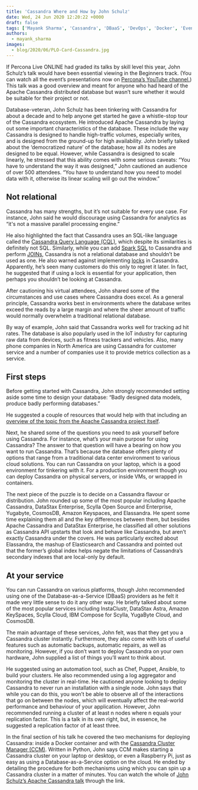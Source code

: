 ```yaml
---
title: 'Cassandra Where and How by John Schulz'
date: Wed, 24 Jun 2020 12:20:22 +0000
draft: false
tags: ['Mayank Sharma', 'Cassandra', 'DBaaS', 'DevOps', 'Docker', 'Events', 'Open Source Databases', 'Percona Live', 'Tools']
authors:
  - mayank_sharma
images:
  - blog/2020/06/PLO-Card-Cassandra.jpg
---
```


If Percona Live ONLINE had graded its talks by skill level this year, John Schulz’s talk would have been essential viewing in the Beginners track. (You can watch all the event’s presentations now on [Percona’s YouTube channel.](https://www.youtube.com/user/PerconaMySQL/videos)) This talk was a good overview and meant for anyone who had heard of the Apache Cassandra distributed database but wasn’t sure whether it would be suitable for their project or not. 

Database-veteran, John Schulz has been tinkering with Cassandra for about a decade and to help anyone get started he gave a whistle-stop tour of the Cassandra ecosystem. He introduced Apache Cassandra by laying out some important characteristics of the database. These include the way Cassandra is designed to handle high-traffic volumes, especially writes, and is designed from the ground-up for high availability. John briefly talked about the ‘democratized nature’ of the database; how all its nodes are designed to be equal. However, while Cassandra is designed to scale linearly, he stressed that this ability comes with some serious caveats: “You have to understand the way it was designed,” John cautioned an audience of over 500 attendees. “You have to understand how you need to model data with it, otherwise its linear scaling will go out the window.”

Not relational
--------------

Cassandra has many strengths, but it’s not suitable for every use case. For instance, John said he would discourage using Cassandra for analytics as “it's not a massive parallel processing engine.” 

He also highlighted the fact that Cassandra uses an SQL-like language called the [Cassandra Query Language (CQL)](https://en.wikipedia.org/wiki/Apache_Cassandra#Cassandra_Query_Language), which despite its similarities is definitely not SQL. Similarly, while you can add [Spark SQL](https://spark.apache.org/sql/) to Cassandra and perform [JOINs](https://en.wikipedia.org/wiki/Join_(SQL)), Cassandra is not a relational database and shouldn’t be used as one. He also warned against implementing [locks](https://en.wikipedia.org/wiki/Record_locking) in Cassandra. Apparently, he’s seen many customers do this only to regret it later. In fact, he suggested that if using a lock is essential for your application, then perhaps you shouldn’t be looking at Cassandra. 

After cautioning his virtual attendees, John shared some of the circumstances and use cases where Cassandra does excel. As a general principle, Cassandra works best in environments where the database writes exceed the reads by a large margin and where the sheer amount of traffic would normally overwhelm a traditional relational database. 

By way of example, John said that Cassandra works well for tracking ad hit rates. The database is also popularly used in the IoT industry for capturing raw data from devices, such as fitness trackers and vehicles. Also, many phone companies in North America are using Cassandra for customer service and a number of companies use it to provide metrics collection as a service.

First steps
-----------

Before getting started with Cassandra, John strongly recommended setting aside some time to design your database: “Badly designed data models, produce badly performing databases.” 

He suggested a couple of resources that would help with that including an [overview of the topic from the Apache Cassandra project itself](https://cassandra.apache.org/doc/latest/data_modeling/). 

Next, he shared some of the questions you need to ask yourself before using Cassandra. For instance, what’s your main purpose for using Cassandra? The answer to that question will have a bearing on how you want to run Cassandra. That’s because the database offers plenty of options that range from a traditional data center environment to various cloud solutions. You can run Cassandra on your laptop, which is a good environment for tinkering with it. For a production environment though you can deploy Cassandra on physical servers, or inside VMs, or wrapped in containers. 

The next piece of the puzzle is to decide on a Cassandra flavour or distribution. John rounded up some of the most popular including Apache Cassandra, DataStax Enterprise, Scylla Open Source and Enterprise, Yugabyte, CosmosDB, Amazon Keyspaces, and Elassandra. He spent some time explaining them all and the key differences between them, but besides Apache Cassandra and DataStax Enterprise, he classified all other solutions as Cassandra API upstarts that look and behave like Cassandra, but aren’t exactly Cassandra under the covers. He was particularly excited about Elassandra, the mashup of Elasticsearch and Cassandra and pointed out that the former’s global index helps negate the limitations of Cassandra’s secondary indexes that are local-only by default.

At your service
---------------

You can run Cassandra on various platforms, though John recommended using one of the Database-as-a-Service (DBaaS) providers as he felt it made very little sense to do it any other way. He briefly talked about some of the most popular services including InstaClustr, DataStax Astra, Amazon KeySpaces, Scylla Cloud, IBM Compose for Scylla, YugaByte Cloud, and CosmosDB. 

The main advantage of these services, John felt, was that they get you a Cassandra cluster instantly. Furthermore, they also come with lots of useful features such as automatic backups, automatic repairs, as well as monitoring. However, if you don’t want to deploy Cassandra on your own hardware, John supplied a list of things you’ll want to think about. 

He suggested using an automation tool, such as Chef, Puppet, Ansible, to build your clusters. He also recommended using a log aggregator and monitoring the cluster in real-time. He cautioned anyone looking to deploy Cassandra to never run an installation with a single node. John says that while you can do this, you won’t be able to observe all of the interactions that go on between the nodes, which will eventually affect the real-world performance and behaviour of your application. However, John recommended running a cluster of at least n nodes where n equals your replication factor. This is a talk in its own right, but, in essence, he suggested a replication factor of at least three. 

In the final section of his talk he covered the two mechanisms for deploying Cassandra: inside a Docker container and with the [Cassandra Cluster Manager (CCM)](https://github.com/riptano/ccm). Written in Python, John says CCM makes starting a Cassandra cluster on your laptop or desktop, or even a Raspberry Pi, just as easy as using a Database-as-a-Service option on the cloud. He ended by detailing the procedure for both mechanisms using which you can spin up a Cassandra cluster in a matter of minutes. You can watch the whole of [John Schulz’s Apache Cassandra talk](https://www.percona.com/resources/videos/cassandra-where-and-how-john-schulz-percona-live-online-2020) through the link.